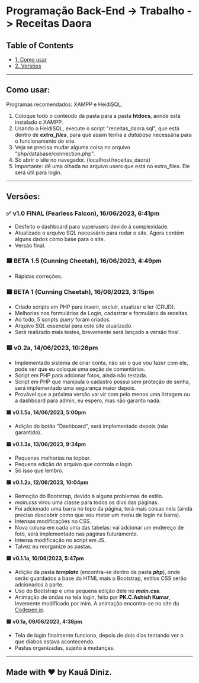 # Programação Back-End -> Trabalho -> Receitas Daora

## Table of Contents

* [1. Como usar](#como-usar)
* [2. Versões](#versões)

-- --

## Como usar:

Programas recomendados: XAMPP e HeidiSQL.

1. Coloque todo o conteúdo da pasta para a pasta **htdocs**, aonde está instalado o XAMPP.
2. Usando o HeidiSQL, execute o script "receitas_daora.sql", que está dentro de ***extra_files***, para que assim tenha a *database* necessária para o funcionamento do site.
3. Veja se precisa mudar alguma coisa no arquivo "php/database/connection.php".
4. Só abrir o site no navegador. (localhost/receitas_daora)
5. Importante: dê uma olhada no arquivo users que está no extra_files. Ele será útil para login.

-- --

## Versões:

### **✅ v1.0 FINAL (Fearless Falcon), 16/06/2023, 6:41pm**

* Desfeito o dashboard para superusers devido à complexidade.
* Atualizado o arquivo SQL necessário para rodar o site. Agora contém alguns dados como base para o site.
* Versão final.


### **🟦 BETA 1.5 (Cunning Cheetah), 16/06/2023, 4:49pm**

* Rápidas correções.


### **🟦 BETA 1 (Cunning Cheetah), 16/06/2023, 3:15pm**

* Criado scripts em PHP para inserir, excluir, atualizar e ler (CRUD).
* Melhorias nos formulários de Login, cadastrar e formulário de receitas.
* Ao todo, 5 scripts *query* foram criados.
* Arquivo SQL essencial para este site atualizado.
* Será realizado mais testes, brevemente será lançado a versão final.


### **:yellow_square: v0.2a, 14/06/2023, 10:26pm**

* Implementado sistema de criar conta, não sei o que vou fazer com ele, pode ser que eu coloque uma seção de comentários.
* Script em PHP para adcionar fotos, ainda não testada.
* Script em PHP que manipula o cadastro possui sem proteção de senha, será implementado uma segurança maior depois.
* Provável que a próxima versão vai vir com pelo menos uma listagem ou a dashboard para admin, eu espero, mas não garanto nada.


**:yellow_square: v0.1.5a, 14/06/2023, 5:00pm**

* Adição do botão "Dashboard", será implementado depois (não garantido).


**:yellow_square: v0.1.3a, 13/06/2023, 9:34pm**

* Pequenas melhorias na topbar.
* Pequena edição do arquivo que controla o login.
* Só isso que lembro.


**:yellow_square: v0.1.2a, 12/06/2023, 10:04pm**

* Remoção do Bootstrap, devido à alguns problemas de estilo.
* *main.css* virou uma classe para todos os divs das páginas.
* Foi adcionado uma barra no topo da página, terá mais coisas nela (ainda preciso descobrir como que vou meter um menu de login na barra).
* Intensas modificações no CSS.
* Nova coluna em cada uma das tabelas: vai adcionar um endereço de foto, será implementado nas páginas futuramente.
* Intensa modificação no script em JS.
* Talvez eu reorganize as pastas.


**:yellow_square: v0.1.1a, 10/06/2023, 5:47pm**

* Adição da pasta ***template*** (encontra-se dentro da pasta ***php***), onde serão guardados a base do HTML mais o Bootstrap, estilos CSS serão adcionados à parte.
* Uso do Bootstrap e uma pequena edição dele no ***main.css***.
* Animação de ondas na tela login, feito por **PK.C.Ashish Kumar**, levemente modificado por mim. A animação encontra-se no site da [Codepen.io](https://codepen.io/kcak11/pen/BYewdo).


**:yellow_square: v0.1a, 09/06/2023, 4:38pm**

* Tela de login finalmente funciona, depois de dois dias tentando ver o que diabos estava acontecendo.
* Pastas organizadas, sujeito à mudanças.

-- --

## Made with ❤ by Kauã Diniz.
